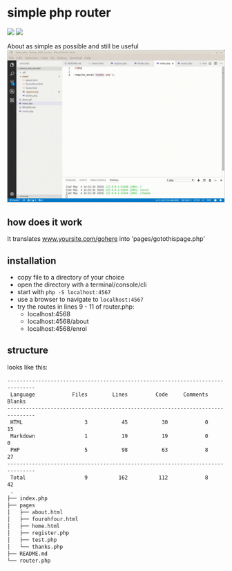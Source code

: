 # simple php router
![](https://img.shields.io/badge/licence-free-green.svg) ![](https://img.shields.io/badge/frameworks-none-green.svg)

About as simple as possible and still be useful
![](demo.gif)

## how does it work

It translates www.yoursite.com/gohere into 'pages/gotothispage.php'

## installation

* copy file to a directory of your choice
* open the directory with a terminal/console/cli
* start with `php -S localhost:4567`
* use a browser to navigate to `localhost:4567`
* try the routes in lines 9 - 11 of router.php:
	* localhost:4568
	* localhost:4568/about
	* localhost:4568/enrol

## structure

looks like this:
```
-------------------------------------------------------------------------------
 Language            Files        Lines         Code     Comments       Blanks
-------------------------------------------------------------------------------
 HTML                    3           45           30            0           15
 Markdown                1           19           19            0            0
 PHP                     5           98           63            8           27
-------------------------------------------------------------------------------
 Total                   9          162          112            8           42
 .
├── index.php
├── pages
│   ├── about.html
│   ├── fourohfour.html
│   ├── home.html
│   ├── register.php
│   ├── test.php
│   └── thanks.php
├── README.md
└── router.php
 ```

 